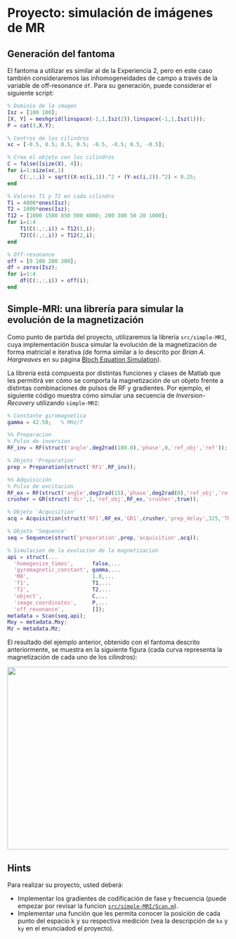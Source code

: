 # Proyecto: simulación de imágenes de MR
## Generación del fantoma
El fantoma a utilizar es similar al de la Experiencia 2, pero en este caso también consideraremos las inhomogeneidades de campo a través de la variable de off-resonance ```df```. Para su generación, puede considerar el siguiente script:
```matlab
% Dominio de la imagen
Isz = [100 100];
[X, Y] = meshgrid(linspace(-1,1,Isz(2)),linspace(-1,1,Isz(1)));
P = cat(3,X,Y);

% Centros de los cilindros
xc = [-0.5, 0.5; 0.5, 0.5; -0.5, -0.5; 0.5, -0.5];

% Crea el objeto con los cilindros
C = false([size(X), 4]);
for i=1:size(xc,1)
    C(:,:,i) = sqrt((X-xc(i,1)).^2 + (Y-xc(i,2)).^2) < 0.25;
end

% Valores T1 y T2 en cada cilindro
T1 = 4000*ones(Isz);
T2 = 1000*ones(Isz);
T12 = [1000 1500 850 500 4000; 200 300 50 20 1000];
for i=1:4
    T1(C(:,:,i)) = T12(1,i);
    T2(C(:,:,i)) = T12(2,i);
end

% Off-resonance
off = [0 100 200 300];
df = zeros(Isz);
for i=1:4
    df(C(:,:,i)) = off(i);
end
```

## Simple-MRI: una librería para simular la evolución de la magnetización
Como punto de partida del proyecto, utilizaremos la librería ```src/simple-MRI```, cuya implementación busca simular la evolución de la magnetización de forma matricial e iterativa (de forma similar a lo descrito por *Brian A. Hargreaves* en su página [Bloch Equation Simulation](http://mrsrl.stanford.edu/~brian/bloch/)).

La librería está compuesta por distintas funciones y clases de Matlab que les permitirá ver cómo se comporta la magnetización de un objeto frente a distintas combinaciones de pulsos de RF y gradientes. Por ejemplo, el siguiente código muestra cómo simular una secuencia de *Inversion-Recovery* utilizando ```simple-MRI```:
```matlab
% Constante giromagnetica
gamma = 42.58;   % MHz/T

%% Preparacion
% Pulso de inversion
RF_inv = RF(struct('angle',deg2rad(180.0),'phase',0,'ref_obj','ref'));

% Objeto 'Preparation'
prep = Preparation(struct('RF1',RF_inv));

%% Adquisición
% Pulso de excitacion
RF_ex = RF(struct('angle',deg2rad(15),'phase',deg2rad(0),'ref_obj','ref'));
crusher = GR(struct('dir',1,'ref_obj',RF_ex,'crusher',true));

% Objeto 'Acquisition'
acq = Acquisition(struct('RF1',RF_ex,'GR1',crusher,'prep_delay',325,'TR',100,'nb_frames',10));

% Objeto 'Sequence'
seq = Sequence(struct('preparation',prep,'acquisition',acq));

% Simulacion de la evolucion de la magnetizacion
api = struct(...
  'homogenize_times',      false,...
  'gyromagnetic_constant', gamma,...
  'M0',                    1.0,...
  'T1',                    T1,...
  'T2',                    T2,...
  'object',                C,...
  'image_coordinates',     P,...
  'off_resonance',         []);
metadata = Scan(seq,api);
Mxy = metadata.Mxy;
Mz = metadata.Mz;
```

El resultado del ejemplo anterior, obtenido con el fantoma descrito anteriormente, se muestra en la siguiente figura (cada curva representa la magnetización de cada uno de los cilindros):

<img src="https://github.com/hmella/IEE3773/blob/master/images/P1.png?raw=true" width="950" height="416">

## Hints
Para realizar su proyecto, usted deberá:
- Implementar los gradientes de codificación de fase y frecuencia (puede empezar por revisar la funcion [```src/simple-MRI/Scan.m```](https://github.com/hmella/IEE3773/blob/master/Proyecto:%20simulacion%20de%20imagenes%20de%20MRI/src/simple-MRI/src/Scan.m)).
- Implementar una función que les permita conocer la posición de cada punto del espacio k y su respectiva medición (vea la descripción de ```kx``` y ```ky``` en el enunciadod el proyecto).

